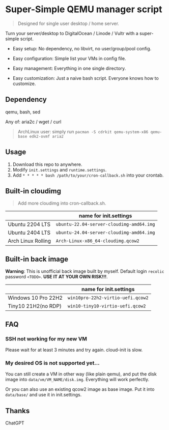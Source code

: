 # Super-Simple QEMU manager script

> Designed for single user desktop / home server.

Turn your server/desktop to DigitalOcean / Linode / Vultr with a super-simple script.

- Easy setup: No dependency, no libvirt, no user/group/pool config.

- Easy configuration: Simple list your VMs in config file.

- Easy management: Everything in one single directory.

- Easy customization: Just a naive bash script. Everyone knows how to customize.

## Dependency

qemu, bash, sed

Any of: aria2c / wget / curl

> ArchLinux user: simply run `pacman -S cdrkit qemu-system-x86 qemu-base edk2-ovmf aria2`

## Usage

1. Download this repo to anywhere.
2. Modify `init.settings` and `runtime.settings`.
3. Add `* * * * * bash /path/to/your/cron-callback.sh` into your crontab.

## Built-in cloudimg

> Add more cloudimg into cron-callback.sh.

|                  |name for init.settings            |
| ---              | ---                              |
|Ubuntu 2204 LTS   |`ubuntu-22.04-server-cloudimg-amd64.img` |
|Ubuntu 2404 LTS   |`ubuntu-24.04-server-cloudimg-amd64.img` |
|Arch Linux Rolling|`Arch-Linux-x86_64-cloudimg.qcow2`|

## Built-in back image

**Warning**: This is unofficial back image built by myself. Default login `recolic` password `<TODO>`. **USE IT AT YOUR OWN RISK!!!**.

|                   |name for init.settings            |
| ---               | ---                              |
|Windows 10 Pro 22H2|`win10pro-22h2-virtio-uefi.qcow2` |
|Tiny10 21H2(no RDP)|`win10-tiny10-virtio-uefi.qcow2`  |

## FAQ

### SSH not working for my new VM

Please wait for at least 3 minutes and try again. cloud-init is slow.

### My desired OS is not supported yet...

You can still create a VM in other way (like plain qemu), and put the disk image into `data/vm/VM_NAME/disk.img`. Everything will work perfectly.

Or you can also use an existing qcow2 image as base image. Put it into `data/base/` and use it in init.settings.

## Thanks

ChatGPT
